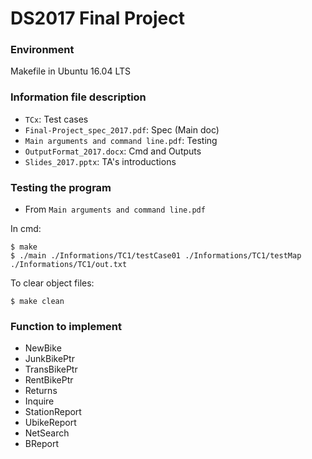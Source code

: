 # DS2017 Final Project

### Environment
Makefile in Ubuntu 16.04 LTS

### Information file description

* `TCx`: Test cases
* `Final-Project_spec_2017.pdf`: Spec (Main doc)
* `Main arguments and command line.pdf`: Testing
* `OutputFormat_2017.docx`: Cmd and Outputs
* `Slides_2017.pptx`: TA's introductions

### Testing the program
* From `Main arguments and command line.pdf`

In cmd:
```
$ make
$ ./main ./Informations/TC1/testCase01 ./Informations/TC1/testMap ./Informations/TC1/out.txt
```
To clear object files:
```
$ make clean
```
### Function to implement
* NewBike
* JunkBikePtr
* TransBikePtr
* RentBikePtr
* Returns
* Inquire
* StationReport
* UbikeReport
* NetSearch
* BReport

<!-- ### Bike Information

* License number
    * Data structure: Binary search tree
    * Type: 5 alphanumeric char
* Mileage
    * Data structure: weight of Max heap
    * Type: int
* Class
    * Data structure: 5 max heap of each station
    * Type: enum string 
        * Electric
        * Lady
        * Road
        * Hybrid
* MRT station
    * Data structure: Graph with miles as edge weight
    * Type: enum string
        * Danshui(淡水)
        * Hongshulin(紅樹林)
        * Beitou(北投)
        * Shilin(士林)
        * Zhongshan(中山)
        * Xinpu(新埔)
        * Ximen(西門)
        * Liuzhangli(六張犁)
        * Muzha(木柵)
        * Guting(古亭)
        * Gongguan(公館)
        * Jingmei(景美)

### Bike rental charges

|Class|Discount|Original|
|-----|--------|--------|
|Electric|$30/mile|$40/mile|
|Lady|$25/mile|$30/mile|
|Road|$15/mile|$20/mile|
|Hybrid|$20/mile|$25/mile| -->

<!-- ### Operation usage and description
* From `OutputFormat_2017.docx`

#### NewBike
1. Create a node
2. Put License into tree and heap

Input:
```
$ NewBike Class License Mile StationName
```
Output:
```
New bike is received by Station StationName.
```

#### Junklt
1. Search the bike with license
2. Delete the bike

Input:
```
Junklt License
```
Output (3 conditions):
```
Bike License is deleted from StationName.
Bike License is now being rented.
Bike License does not belong to out company.
```

#### Rent
1. Find a free bike with the largest mileage
2. Perform function RentBikePtr for renting a bike. 

Input:
```
Rent StationName Class
```
Output (2 conditions):
```
A bike is rented from StationName.
No free bike is available.
```

#### Returns
1. Perform function Returns. 

Input:
```
Returns StationName License Mile
```
Output:
```
Rental charge for this bike is $$$.
```

#### Trans
1. Move the bike with license to StationName

Input:
```
Trans StationName License
```
Output (3 conditions):
```
Bike License is transferred to StationName.
Bike License does not belong to our company.
Bike License is now being rented.
```

#### Inquire

Input:
```
Inquire License
```
Output (each 15 chars):

|License|Mileage|Class|Station|
|-------|-------|-----|-------|
|00BC4|50|Lady|Danshui|

or
```
Bike License does not belong to our company.
```

#### StationReport

Input:
```
StationReport StationName
```
Output:
Checkout OutputFormat_2017.docx

#### UbikeReport

Input:
```
UbikeReport
```

Output:
Checkout OutputFormat_2017.docx

#### NetSearch

Input:
```
NetSearch StationName
```

Output:
Checkout OutputFormat_2017.docx -->